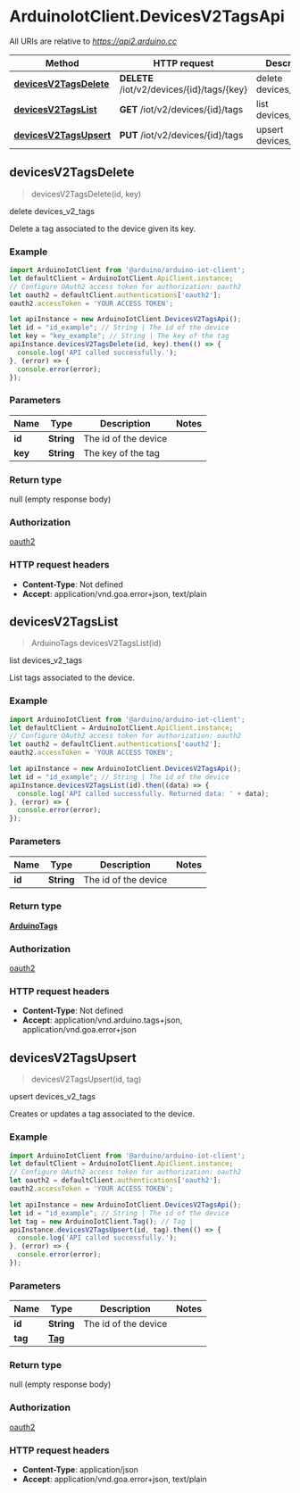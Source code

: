 # ArduinoIotClient.DevicesV2TagsApi

All URIs are relative to *https://api2.arduino.cc*

Method | HTTP request | Description
------------- | ------------- | -------------
[**devicesV2TagsDelete**](DevicesV2TagsApi.md#devicesV2TagsDelete) | **DELETE** /iot/v2/devices/{id}/tags/{key} | delete devices_v2_tags
[**devicesV2TagsList**](DevicesV2TagsApi.md#devicesV2TagsList) | **GET** /iot/v2/devices/{id}/tags | list devices_v2_tags
[**devicesV2TagsUpsert**](DevicesV2TagsApi.md#devicesV2TagsUpsert) | **PUT** /iot/v2/devices/{id}/tags | upsert devices_v2_tags



## devicesV2TagsDelete

> devicesV2TagsDelete(id, key)

delete devices_v2_tags

Delete a tag associated to the device given its key.

### Example

```javascript
import ArduinoIotClient from '@arduino/arduino-iot-client';
let defaultClient = ArduinoIotClient.ApiClient.instance;
// Configure OAuth2 access token for authorization: oauth2
let oauth2 = defaultClient.authentications['oauth2'];
oauth2.accessToken = 'YOUR ACCESS TOKEN';

let apiInstance = new ArduinoIotClient.DevicesV2TagsApi();
let id = "id_example"; // String | The id of the device
let key = "key_example"; // String | The key of the tag
apiInstance.devicesV2TagsDelete(id, key).then(() => {
  console.log('API called successfully.');
}, (error) => {
  console.error(error);
});

```

### Parameters


Name | Type | Description  | Notes
------------- | ------------- | ------------- | -------------
 **id** | **String**| The id of the device | 
 **key** | **String**| The key of the tag | 

### Return type

null (empty response body)

### Authorization

[oauth2](../README.md#oauth2)

### HTTP request headers

- **Content-Type**: Not defined
- **Accept**: application/vnd.goa.error+json, text/plain


## devicesV2TagsList

> ArduinoTags devicesV2TagsList(id)

list devices_v2_tags

List tags associated to the device.

### Example

```javascript
import ArduinoIotClient from '@arduino/arduino-iot-client';
let defaultClient = ArduinoIotClient.ApiClient.instance;
// Configure OAuth2 access token for authorization: oauth2
let oauth2 = defaultClient.authentications['oauth2'];
oauth2.accessToken = 'YOUR ACCESS TOKEN';

let apiInstance = new ArduinoIotClient.DevicesV2TagsApi();
let id = "id_example"; // String | The id of the device
apiInstance.devicesV2TagsList(id).then((data) => {
  console.log('API called successfully. Returned data: ' + data);
}, (error) => {
  console.error(error);
});

```

### Parameters


Name | Type | Description  | Notes
------------- | ------------- | ------------- | -------------
 **id** | **String**| The id of the device | 

### Return type

[**ArduinoTags**](ArduinoTags.md)

### Authorization

[oauth2](../README.md#oauth2)

### HTTP request headers

- **Content-Type**: Not defined
- **Accept**: application/vnd.arduino.tags+json, application/vnd.goa.error+json


## devicesV2TagsUpsert

> devicesV2TagsUpsert(id, tag)

upsert devices_v2_tags

Creates or updates a tag associated to the device.

### Example

```javascript
import ArduinoIotClient from '@arduino/arduino-iot-client';
let defaultClient = ArduinoIotClient.ApiClient.instance;
// Configure OAuth2 access token for authorization: oauth2
let oauth2 = defaultClient.authentications['oauth2'];
oauth2.accessToken = 'YOUR ACCESS TOKEN';

let apiInstance = new ArduinoIotClient.DevicesV2TagsApi();
let id = "id_example"; // String | The id of the device
let tag = new ArduinoIotClient.Tag(); // Tag | 
apiInstance.devicesV2TagsUpsert(id, tag).then(() => {
  console.log('API called successfully.');
}, (error) => {
  console.error(error);
});

```

### Parameters


Name | Type | Description  | Notes
------------- | ------------- | ------------- | -------------
 **id** | **String**| The id of the device | 
 **tag** | [**Tag**](Tag.md)|  | 

### Return type

null (empty response body)

### Authorization

[oauth2](../README.md#oauth2)

### HTTP request headers

- **Content-Type**: application/json
- **Accept**: application/vnd.goa.error+json, text/plain

